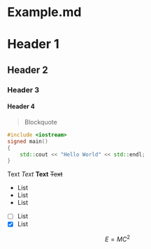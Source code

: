 # Example.md

# Header 1
## Header 2
### Header 3
#### Header 4

> Blockquote

```cpp
#include <iostream>
signed main()
{
    std::cout << "Hello World" << std::endl;
}
```

Text *Text* **Text** ~~Text~~ 
- List
- List
- List

- [ ] List
- [x] List

$$ E = MC^2 $$